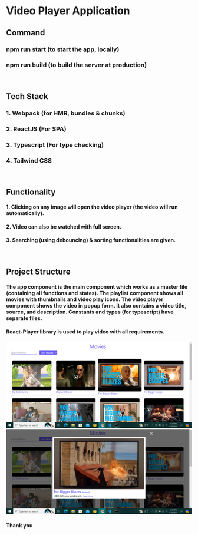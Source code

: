 # Video Player Application

## Command
### npm run start (to start the app, locally)
### npm run build (to build the server at production)

<br/>

## Tech Stack
### 1. Webpack (for HMR, bundles & chunks)
### 2. ReactJS (For SPA)
### 3. Typescript (For type checking)
### 4. Tailwind CSS 

<br/>

## Functionality 
#### 1. Clicking on any image will open the video player (the video will run automatically).
#### 2. Video can also be watched with full screen.
#### 3. Searching (using debouncing) & sorting functionalities are given.

<br/>

## Project Structure
#### The app component is the main component which works as a master file (containing all functions and states). The playlist component shows all movies with thumbnails and video play icons. The video player component shows the video in popup form. It also contains a video title, source, and description. Constants and types (for typescript) have separate files.
#### React-Player library is used to play video with all requirements. 


<img src="public/images/view-1.png" alt="Task"/>
<br/>
<img src="public/images/view-2.png" alt="Task"/>

#### Thank you


